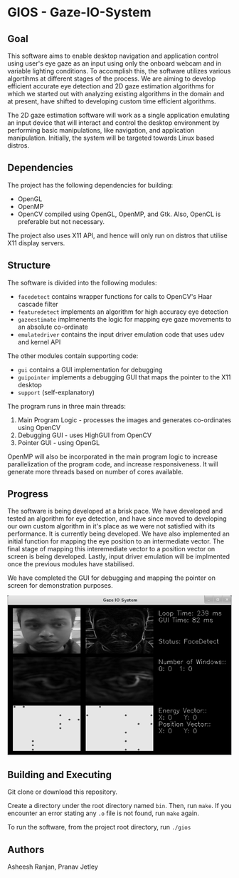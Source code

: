 GIOS - Gaze-IO-System
==============


Goal
----
This software aims to enable desktop navigation and application control using user's eye gaze as an input using only the onboard webcam and in variable lighting conditions. To accomplish this, the software utilizes various algortihms at different stages of the process. We are aiming to develop efficient accurate eye detection and 2D gaze estimation algorithms for which we started out with analyzing existing algorithms in the domain and at present, have shifted to developing custom time efficient algorithms. 

The 2D gaze estimation software will work as a single application emulating an input device that will interact and control the desktop environment by performing basic manipulations, like navigation, and application manipulation. Initially, the system will be targeted towards Linux based distros. 

Dependencies
------------
The project has the following dependencies for building:
- OpenGL
- OpenMP
- OpenCV compiled using OpenGL, OpenMP, and Gtk. Also, OpenCL is preferable but not necessary.

The project also uses X11 API, and hence will only run on distros that utilise X11 display servers.

Structure
---------
The software is divided into the following modules:
- `facedetect` contains wrapper functions for calls to OpenCV's Haar cascade filter
- `featuredetect` implements an algorithm for high accuracy eye detection
- `gazeestimate` implmenents the logic for mapping eye gaze movements to an absolute co-ordinate
- `emulatedriver` contains the input driver emulation code that uses udev and kernel API

The other modules contain supporting code:
- `gui` contains a GUI implementation for debugging
- `guipointer` implements a debugging GUI that maps the pointer to the X11 desktop
- `support` (self-explanatory)

The program runs in three main threads:

1. Main Program Logic - processes the images and generates co-ordinates using OpenCV
2. Debugging GUI - uses HighGUI from OpenCV
3. Pointer GUI - using OpenGL 

OpenMP will also be incorporated in the main program logic to increase parallelization of the program code, and increase responsiveness. It will generate more threads based on number of cores available.

Progress
--------
The software is being developed at a brisk pace. We have developed and tested an algorithm for eye detection, and have since moved to developing our own custom algorithm in it's place as we were not satisfied with its performance. It is currently being developed. We have also implemented an initial function for mapping the eye position to an intermediate vector. The final stage of mapping this interemediate vector to a position vector on screen is being developed. Lastly, input driver emulation will be implmented once the previous modules have stabilised.

We have completed the GUI for debugging and mapping the pointer on screen for demonstration purposes.

<img src="https://raw.githubusercontent.com/asheeshr/gaze-io-system/master/data/gios-debug-gui.png">

Building and Executing
----------------------

Git clone or download this repository.

Create a directory under the root directory named `bin`. Then, run `make`. If you encounter an error stating any `.o` file is not found, run `make` again. 

To run the software, from the project root directory, run `./gios`


Authors
-------
Asheesh Ranjan, Pranav Jetley
